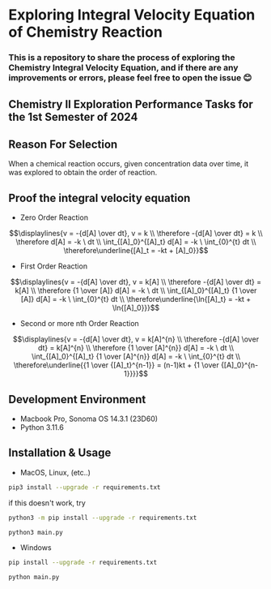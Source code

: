 # Exploring Integral Velocity Equation of Chemistry Reaction

### This is a repository to share the process of exploring the Chemistry Integral Velocity Equation, and if there are any improvements or errors, please feel free to open the issue 😊

## Chemistry II Exploration Performance Tasks for the 1st Semester of 2024

## Reason For Selection
When a chemical reaction occurs, given concentration data over time, it was explored to obtain the order of reaction.

## Proof the integral velocity equation
- Zero Order Reaction
```math
\displaylines{v = -{d[A] \over dt}, v = k \\ \therefore -{d[A] \over dt} = k \\ \therefore d[A] = -k \ dt \\ \int_{[A]_0}^{[A]_t} d[A] = -k \ \int_{0}^{t} dt \\ \therefore\underline{[A]_t = -kt + [A]_0}}
```

- First Order Reaction
```math
\displaylines{v = -{d[A] \over dt}, v = k[A] \\ \therefore -{d[A] \over dt} = k[A] \\ \therefore {1 \over [A]} d[A] = -k \ dt \\ \int_{[A]_0}^{[A]_t} {1 \over [A]} d[A] = -k \ \int_{0}^{t} dt \\ \therefore\underline{\ln{[A]_t} = -kt + \ln{[A]_0}}}
```

- Second or more nth Order Reaction
```math
\displaylines{v = -{d[A] \over dt}, v = k[A]^{n} \\ \therefore -{d[A] \over dt} = k[A]^{n} \\ \therefore {1 \over [A]^{n}} d[A] = -k \ dt \\ \int_{[A]_0}^{[A]_t} {1 \over [A]^{n}} d[A] = -k \ \int_{0}^{t} dt \\ \therefore\underline{{1 \over {[A]_t}^{n-1}} = (n-1)kt + {1 \over {[A]_0}^{n-1}}}}
```

## Development Environment
- Macbook Pro, Sonoma OS 14.3.1 (23D60)
- Python 3.11.6

## Installation & Usage
- MacOS, Linux, (etc..)
```bash
pip3 install --upgrade -r requirements.txt
```
if this doesn't work, try
```bash
python3 -m pip install --upgrade -r requirements.txt
```
```bash
python3 main.py 
```

- Windows
```bash
pip install --upgrade -r requirements.txt
```
```bash
python main.py 
```

